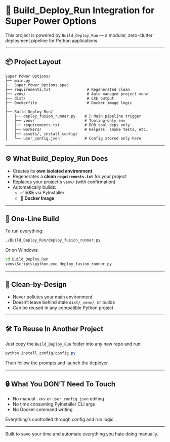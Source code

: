 
# 🧠 Build_Deploy_Run Integration for Super Power Options

This project is powered by `Build_Deploy_Run` — a modular, zero-clutter deployment pipeline for Python applications.

---

## 📦 Project Layout

```
Super Power Options/
├── main.py
├── Super_Power_Options.spec
├── requirements.txt                # Regenerated clean
├── venv/                           # Auto-managed project venv
├── dist/                           # EXE output
├── Dockerfile                      # Docker image logic
│
├── Build_Deploy_Run/
│   ├── deploy_fusion_runner.py    # 🧠 Main pipeline trigger
│   ├── venv/                      # Tooling-only env
│   ├── requirements.txt           # BDR tool deps only
│   ├── workers/                   # Helpers, smoke tests, etc.
│   ├── assets/, install_config/
│   └── user_config.json           # Config stored only here
```

---

## ⚙️ What Build_Deploy_Run Does

- Creates its **own isolated environment**
- Regenerates a **clean `requirements.txt`** for your project
- Replaces your project's `venv/` (with confirmation)
- Automatically builds:
  - ✅ **EXE** via PyInstaller
  - 🐳 **Docker Image**

---

## 🚀 One-Line Build

To run everything:

```bash
./Build_Deploy_Run/deploy_fusion_runner.py
```

Or on Windows:

```bash
cd Build_Deploy_Run
venv\Scripts\python.exe deploy_fusion_runner.py
```

---

## 🧼 Clean-by-Design

- Never pollutes your main environment
- Doesn’t leave behind stale `dist/`, `venv/`, or builds
- Can be reused in any compatible Python project

---

## 🛠️ To Reuse In Another Project

Just copy the `Build_Deploy_Run` folder into any new repo and run:

```Powershell
python install_config/config.py
```

Then follow the prompts and launch the deployer.

---

## 🔒 What You DON’T Need To Touch

- No manual `.env` or `user_config.json` editing
- No time consuming PyInstaller CLI args
- No Docker command writing

Everything’s controlled through config and run logic.

---

Built to save your time and automate everything you hate doing manually.
